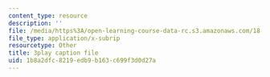```yaml
---
content_type: resource
description: ''
file: /media/https%3A/open-learning-course-data-rc.s3.amazonaws.com/18-06sc-linear-algebra-fall-2011/1b8a2dfc8219edb9b163c699f3d0d27a_5IGTFgPqlkw.srt
file_type: application/x-subrip
resourcetype: Other
title: 3play caption file
uid: 1b8a2dfc-8219-edb9-b163-c699f3d0d27a
---
```

